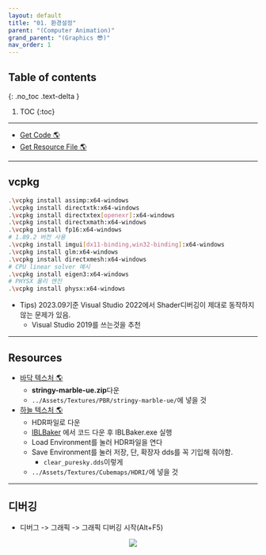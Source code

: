 ```yaml
---
layout: default
title: "01. 환경설정"
parent: "(Computer Animation)"
grand_parent: "(Graphics 😎)"
nav_order: 1
---
```


## Table of contents
{: .no_toc .text-delta }

1. TOC
{:toc}

---

* [Get Code 🌎](https://github.com/Arthur880708/Graphics_Part4)
* [Get Resource File 🌎](https://1drv.ms/f/s!AhPTziMMsSuI_i3mFpojGHsw5B4n?e=P6g9w4)

---

## vcpkg

```bash
.\vcpkg install assimp:x64-windows
.\vcpkg install directxtk:x64-windows
.\vcpkg install directxtex[openexr]:x64-windows
.\vcpkg install directxmath:x64-windows
.\vcpkg install fp16:x64-windows
# 1.89.2 버전 사용
.\vcpkg install imgui[dx11-binding,win32-binding]:x64-windows   
.\vcpkg install glm:x64-windows
.\vcpkg install directxmesh:x64-windows
# CPU linear solver 예시
.\vcpkg install eigen3:x64-windows 
# PHYSX 물리 엔진
.\vcpkg install physx:x64-windows 
```

* Tips) 2023.09기준 Visual Studio 2022에서 Shader디버깅이 제대로 동작하지 않는 문제가 있음.
    * Visual Studio 2019를 쓰는것을 추천

---

## Resources

* [바닥 텍스처 🌎](https://freepbr.com/materials/stringy-marble-pbr/)
    * **stringy-marble-ue.zip**다운
    * `../Assets/Textures/PBR/stringy-marble-ue/`에 넣을 것
* [하늘 텍스처 🌎](https://polyhaven.com/a/syferfontein_18d_clear_puresky)
    * HDR파일로 다운
    * [IBLBaker](https://github.com/derkreature/IBLBaker) 에서 코드 다운 후 IBLBaker.exe 실행
    * Load Environment를 눌러 HDR파일을 연다
    * Save Environment를 눌러 저장, 단, 확장자 dds를 꼭 기입해 줘야함.
        * `clear_puresky.dds`이렇게
    * `../Assets/Textures/Cubemaps/HDRI/`에 넣을 것

---

## 디버깅

* 디버그 -> 그래픽 -> 그래픽 디버깅 시작(Alt+F5)

<p align="center">
  <img src="https://taehyungs-programming-blog.github.io/blog/assets/images/graphics/part4/p4-1-1.png"/>
</p>